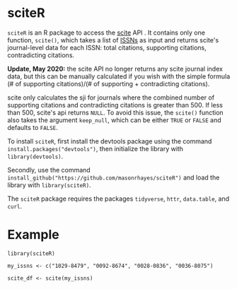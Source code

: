 # sciteR
`sciteR` is an R package to access the [scite](https://scite.ai) API . It contains only one function, `scite()`, which takes a list of [ISSNs](http://www.issn.org/understanding-the-issn/what-is-an-issn/) as input and returns scite's journal-level data for each ISSN: total citations, supporting citations, contradicting citations. 

**Update, May 2020:** the scite API no longer returns any scite journal index data, but this can be manually calculated if you wish with the simple formula (# of supporting citations)/(# of supporting + contradicting citations).

scite only calculates the sji for journals where the combined number of supporting citations and contradicting citations is greater than 500. If less than 500, scite's api returns `NULL`. To avoid this issue, the `scite()` function also takes the argument `keep_null`, which can be either `TRUE` or `FALSE` and defaults to `FALSE`. 

To install `sciteR`, first install the devtools package using the command `install.packages("devtools")`, then initialize the library with `library(devtools)`.

Secondly, use the command `install_github("https://github.com/masonrhayes/sciteR")` and load the library with `library(sciteR)`.

The `sciteR` package requires the packages `tidyverse`, `httr`, `data.table`, and `curl`. 


# Example  #

`library(sciteR)`

`my_issns <- c("1029-8479", "0092-8674", "0028-0836", "0036-8075")`

`scite_df <- scite(my_issns)`
